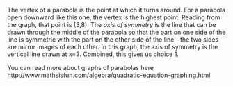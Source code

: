 The vertex of a parabola is the point at which it turns
around. For a parabola open downward like this one, the vertex is the
highest point. Reading from the graph, that point is (3,8). The *axis of
symmetry* is the line that can be drawn through the middle of the
parabola so that the part on one side of the line is symmetric with the
part on the other side of the line—the two sides are mirror images of
each other. In this graph, the axis of symmetry is the vertical line
drawn at x=3. Combined, this gives us choice 1.

You can read more about graphs of parabolas here
<http://www.mathsisfun.com/algebra/quadratic-equation-graphing.html>
